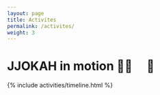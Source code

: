 ```yaml
---
layout: page
title: Activites
permalink: /activites/
weight: 3
---
```


# **JJOKAH** in motion 🏃‍♂️ &nbsp; &nbsp; 💨

<div class="row">
{% include activities/timeline.html %}
</div>
